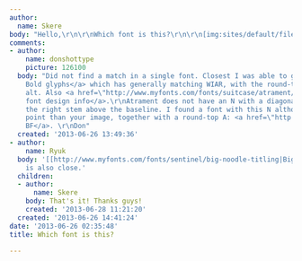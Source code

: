 ```yaml
---
author:
  name: Skere
body: "Hello,\r\n\r\nWhich font is this?\r\n\r\n[img:sites/default/files/old-images/maf_5984.png]"
comments:
- author:
    name: donshottype
    picture: 126100
  body: "Did not find a match in a single font. Closest I was able to get was <a href=\"http://www.myfonts.com/fonts/suitcase/atrament/std-bold/glyphs.html\">Atrament
    Bold glyphs</a> which has generally matching WIAR, with the round-top A as an
    alt. Also <a href=\"http://www.myfonts.com/fonts/suitcase/atrament/\">Atrament
    font design info</a>.\r\nAtrament does not have an N with a diagonal that intersects
    the right stem above the baseline. I found a font with this N although at a higher
    point than your image, together with a round-top A: <a href=\"http://www.myfonts.com/fonts/bomparte/rockport-bf/\">Rockport
    BF</a>. \r\nDon"
  created: '2013-06-26 13:49:36'
- author:
    name: Ryuk
  body: '[[http://www.myfonts.com/fonts/sentinel/big-noodle-titling|Big Noodle Titling]]
    is also close.'
  children:
  - author:
      name: Skere
    body: That's it! Thanks guys!
    created: '2013-06-28 11:21:20'
  created: '2013-06-26 14:41:24'
date: '2013-06-26 02:35:48'
title: Which font is this?

---
```

